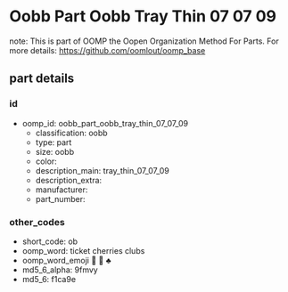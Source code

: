 # Oobb Part Oobb Tray Thin 07 07 09  

note: This is part of OOMP the Oopen Organization Method For Parts. For more details: https://github.com/oomlout/oomp_base

##  part details





### id
* oomp_id: oobb_part_oobb_tray_thin_07_07_09
  * classification: oobb
  * type: part
  * size: oobb
  * color: 
  * description_main: tray_thin_07_07_09
  * description_extra: 
  * manufacturer: 
  * part_number: 

### other_codes
* short_code: ob
* oomp_word: ticket cherries clubs
* oomp_word_emoji :ticket: :cherries: :clubs:
* md5_6_alpha: 9fmvy
* md5_6: f1ca9e
